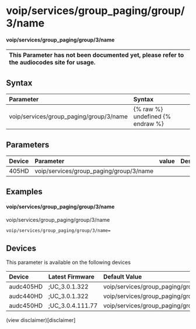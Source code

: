 ﻿---
description: voip/services/group_paging/group/3/name
search: false
---

# voip/services/group_paging/group/3/name

#### voip/services/group_paging/group/3/name


| This Parameter has not been documented yet, please refer to the audiocodes site for usage.  |
| :--- |

## Syntax
| Parameter | Syntax |
| :--- | :--- |
|voip/services/group_paging/group/3/name | {% raw %} undefined {% endraw %} |

## Parameters
|Device|Parameter|value|Description|
|:---|:---|:---|:---|
| 405HD | voip/services/group_paging/group/3/name |  |  |

## Examples
#### voip/services/group_paging/group/3/name

voip/services/group_paging/group/3/name

```
voip/services/group_paging/group/3/name=
```

## Devices
This parameter is available on the following devices

| Device | Latest Firmware | Default Value |
|:---|:---|:---|
| audc405HD | ;UC_3.0.1.322 | voip/services/group_paging/group/3/name= 
| audc440HD | ;UC_3.0.1.322 | voip/services/group_paging/group/3/name= 
| audc450HD | ;UC_3.0.4.111.77 | voip/services/group_paging/group/3/name= 

(view disclaimer)[disclaimer]
